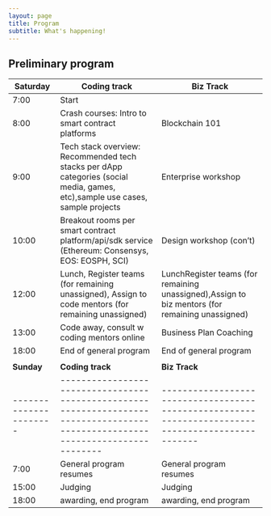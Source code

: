 ```yaml
---
layout: page
title: Program
subtitle: What's happening!
---
```


## Preliminary program

| Saturday              | Coding track                                                                                                                 	    | Biz Track                                                                                       	|
|----------------------	|-------------------------------------------------------------------------------------------------------------------------------	|-------------------------------------------------------------------------------------------------	|
| 7:00                 	| Start                                                                                                                         	|                                                                                                 	|
| 8:00                 	| Crash courses: Intro to smart contract platforms                                                                              	| Blockchain 101                                                                                  	|
| 9:00                 	| Tech stack overview: Recommended tech stacks per dApp categories (social media, games, etc),sample use cases, sample projects 	| Enterprise workshop                                                                                     	|
| 10:00                	| Breakout rooms per smart contract platform/api/sdk service (Ethereum: Consensys, EOS: EOSPH, SCI)                                         	| Design workshop (con’t)                                                                             	|
| 12:00                	| Lunch, Register teams (for remaining unassigned), Assign to code mentors (for remaining unassigned)                            	| LunchRegister teams (for remaining unassigned),Assign to biz mentors (for remaining unassigned) 	|
| 13:00                	| Code away, consult w coding mentors online                                                                                    	| Business Plan Coaching                                                                          	|
| 18:00                	| End of general program                                                                                                        	| End of general program                                                                          	|
|                 	|                                                                                                        	|                                                                           	|
| **Sunday**    	        | **Coding track**                                                                                                                      | **Biz Track**                                                                                         |
|----------------------	|-------------------------------------------------------------------------------------------------------------------------------	|-------------------------------------------------------------------------------------------------	|
| 7:00                 	| General program resumes                                                                                                       	| General program resumes                                                                         	|
| 15:00                	| Judging                                                                                                                       	| Judging                                                                                         	|
| 18:00                	| awarding, end program                                                                                                         	| awarding, end program                                                                           	|
